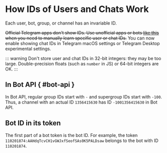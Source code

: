 # How IDs of Users and Chats Work

Each user, bot, group, or channel has an invariable ID. 

~~Official Telegram apps don't show IDs. Use unofficial apps or bots [like this](https://t.me/getmyid_bot) when you need 
to manually learn specific user or chat IDs.~~
You can now enable showing chat IDs in Telegram macOS settings or Telegram Desktop experimental settings.

::: warning
Don't store user and chat IDs in 32-bit integers: they may be too large. 
Double-precision floats (such as `number` in JS) or 64-bit integers are OK.
:::

## In Bot API { #bot-api }

In Bot API, regular group IDs start with `-` and supergroup IDs start with `-100`.
Thus, a channel with an actual ID `1356415630` has ID `-1001356415630` in Bot API.

## Bot ID in its token

The first part of a bot token is the bot ID. For example, the token `110201874:AAHdqTcvCH1vGWJxfSeofSAs0K5PALDsaw`
belongs to the bot with ID `110201874`.
